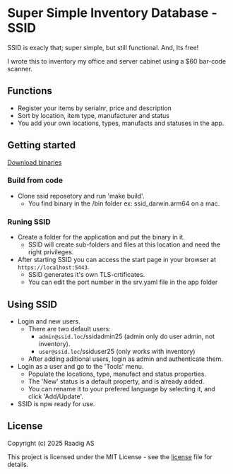 # Super Simple Inventory Database - SSID

SSID is exacly that; super simple, but still functional. And, Its free!

I wrote this to inventory my office and server cabinet using a $60 bar-code scanner.

## Functions

- Register your items by serialnr, price and description
- Sort by location, item type, manufacturer and status
- You add your own locations, types, manufacts and statuses in the app.

## Getting started

[Download binaries](bin/)

### Build from code

- Clone ssid reposetory and run 'make build'.
  - You find binary in the /bin folder ex: ssid_darwin.arm64 on a mac.
  
### Runing SSID

- Create a folder for the application and put the binary in it.
  - SSID will create sub-folders and files at this location and need the right privileges.
- After starting SSID you can access the start page in your browser at `https://localhost:5443`.
  - SSID generates it's own TLS-crtificates.
  - You can edit the port number in the srv.yaml file in the app folder

## Using SSID
  
- Login and new users.
  - There are two default users:
    - `admin@ssid.loc`/ssidadmin25 (admin only do user admin, not inventory).
    - `user@ssid.loc`/ssiduser25 (only works with inventory)
  - After adding aditional users, login as admin and authenticate them.
- Login as a user and go to the 'Tools' menu.
  - Populate the locations, type, manufact and status properties.
  - The 'New' status is a default property, and is already added.
  - You can rename it to your prefered language by selecting it, and click 'Add/Update'.
- SSID is npw ready for use.

## License

Copyright (c) 2025 Raadig AS

This project is licensed under the MIT License - see the [license](LICENSE) file for details.
